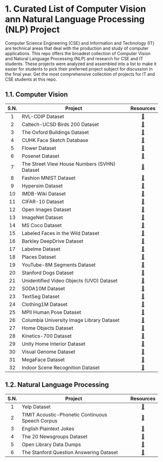 # 1. Curated List of Computer Vision ann Natural Language Processing (NLP) Project

Computer Science Engineering (CSE) and Information and Technology (IT) are technical areas that deal with the production and study of computer applications. This repo offers the broadest collection of Computer Vision and Natural Language Processing (NLP) and research for CSE and IT students.  These projects were analyzed and assembled into a list to make it easier for students to pick their preferred project subject for discussion in the final year. Get the most comprehensive collection of projects for IT and CSE students at this repo. 

## 1.1. Computer Vision 

| S.N. | Project | Resources | 
| :------: | ------- | :--------: |
| 1 | RVL-CDIP Dataset | [🔗](https://www.cs.cmu.edu/~aharley/rvl-cdip/) |
| 2 | Caltech-UCSD Birds 200 Dataset | [🔗](http://www.vision.caltech.edu/visipedia/CUB-200.html) |
| 3 | The Oxford Buildings Dataset  | [🔗](https://www.robots.ox.ac.uk/~vgg/data/oxbuildings/index.html) |
| 4 | CUHK Face Sketch Database  | [🔗]( http://mmlab.ie.cuhk.edu.hk/archive/facesketch.html) |
| 5 | Flower Dataset | [🔗](https://www.robots.ox.ac.uk/~vgg/data/flowers/index.html) |
| 6 | Posenet Dataset  | [🔗](https://github.com/tensorflow/tfjs-models/tree/master/posenet) |
| 7 | The Street View House Numbers (SVHN) Dataset | [🔗](http://ufldl.stanford.edu/housenumbers/) |
| 8 | Fashion MNIST Dataset | [🔗](http://yann.lecun.com/exdb/mnist/) |
| 9 | Hypersim Dataset | [🔗](https://github.com/apple/ml-hypersim) |
| 10 | IMDB-Wiki Dataset | [🔗](https://data.vision.ee.ethz.ch/cvl/rrothe/imdb-wiki/) |
| 11 | CIFAR-10 Dataset | [🔗](http://www.cs.toronto.edu/~kriz/cifar.html) |
| 12 | Open Images Dataset | [🔗](https://storage.googleapis.com/openimages/web/index.html) |
| 13 | ImageNet Dataset | [🔗](https://image-net.org/) |
| 14 | MS Coco Dataset | [🔗](https://cocodataset.org/#home) |
| 15 | Labeled Faces in the Wild Dataset | [🔗](http://vis-www.cs.umass.edu/lfw/) |
| 16 | Barkley DeepDrive Dataset | [🔗](https://www.bdd100k.com/) |
| 17 | Labelme Dataset | [🔗](http://places.csail.mit.edu/index.html) |
| 18 | Places Dataset | [🔗](http://labelme.csail.mit.edu/Release3.0/browserTools/php/dataset.php) |
| 19 | YouTube-8M Segments Dataset | [🔗](https://research.google.com/youtube8m/download.html) |
| 20 | Stanford Dogs Dataset | [🔗](http://vision.stanford.edu/aditya86/ImageNetDogs/) |
| 21 | Unidentified Video Objects (UVO) Dataset | [🔗](https://sites.google.com/view/unidentified-video-object/home) |
| 22 | SODA10M Dataset  | [🔗](https://soda-2d.github.io/index.html) |
| 23 | TextSeg Dataset | [🔗](https://github.com/SHI-Labs/Rethinking-Text-Segmentation) |
| 24 | Clothing1M Dataset | [🔗](https://github.com/Cysu/noisy_label) |
| 25 | MPII Human Pose Dataset | [🔗](http://human-pose.mpi-inf.mpg.de/#) |
| 26 | Columbia University Image Library Dataset| [🔗](https://www1.cs.columbia.edu/CAVE/software/softlib/coil-100.php) |
| 27 | Home Objects Dataset | [🔗](https://deepmind.com/research/open-source/kinetics) |
| 28 | Kinetics-700 Dataset | [🔗](http://www.vision.caltech.edu/pmoreels/Datasets/Home_Objects_06/) |
| 29 | Unity Home Interior Dataset | [🔗](https://resources.unity.com/ai-ml/sample-home-datasets) |
| 30 | Visual Genome Dataset | [🔗](http://visualgenome.org/?ref=hackernoon.com) |
| 31 | MegaFace Dataset | [🔗](http://megaface.cs.washington.edu/dataset/download.html) |
| 32 | Indoor Scene Recognition Dataset | [🔗](http://web.mit.edu/torralba/www/indoor.html) |


## 1.2. Natural Language Processing 


| S.N. | Project | Resources | 
| :------: | ------- | :--------: |
| 1 | Yelp Dataset | [🔗](https://www.yelp.com/dataset) |
| 2 | TIMIT Acoustic-Phonetic Continuous Speech Corpus | [🔗](https://catalog.ldc.upenn.edu/LDC93S1) |
| 3 | English Plaintext Jokes  | [🔗](https://github.com/taivop/joke-dataset) |
| 4 | The 20 Newsgroups Dataset | [🔗](http://qwone.com/~jason/20Newsgroups/) |
| 5 | Open Library Data Dumps | [🔗](https://openlibrary.org/developers/dumps) |
| 6 | The Stanford Question Answering Dataset | [🔗](https://rajpurkar.github.io/SQuAD-explorer/) |
